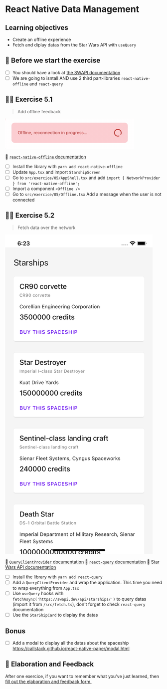 # React Native Data Management

## Learning objectives

- Create an offline experience
- Fetch and diplay datas from the Star Wars API with `useQuery`

## 🥑 Before we start the exercise

- [ ] You should have a look at [the SWAPI documentation](https://swapi.dev/documentation#starships)
- [ ] We are going to isntall AND use 2 third part-libraries `react-native-offline` and `react-query`

## 🤸‍♀️ Exercise 5.1

> Add offline feedback

![Offline Example](./offline-example.gif)

🥑 [`react-native-offline` documentation](https://github.com/rgommezz/react-native-offline)

- [ ] Install the library with `yarn add react-native-offline`
- [ ] Update `App.tsx` and import `StarshipScreen`
- [ ] Go to `src/exercice/05/AppShell.tsx` and add `import { NetworkProvider } from 'react-native-offline';`
- [ ] Import a component `<Offline />`
- [ ] Go to `src/exercice/05/Offline.tsx` Add a message when the user is not connected

## 🤸‍♀️ Exercise 5.2

> Fetch data over the network

![Starships list](./starships.png)

🥑 [`QueryClientProvider` documentation](https://react-query.tanstack.com/reference/QueryClientProvider#_top)
🥑 [`react-query` documentation](https://react-query.tanstack.com/docs/guides/queries)
🥑 [Star Wars API documentation](https://swapi.dev/documentation#starships)

- [ ] Install the library with `yarn add react-query`
- [ ] Add a `QueryClientProvider` and wrap the application. This time you need to wrap everything from `App.tsx`
- [ ] Use `useQuery` hooks with `fetchAsync('https://swapi.dev/api/starships/')` to query datas (import it from `/src/fetch.ts`), don't forget to check `react-query` documentation
- [ ] Use the `StarShipCard` to display the datas

## Bonus

- [ ] Add a modal to display all the datas about the spaceship https://callstack.github.io/react-native-paper/modal.html

## 🏅 Elaboration and Feedback

<div>
<span>After one exercice, if you want to remember what you've just learned, then </span>
<a rel="noopener noreferrer" target="_blank" href="https://airtable.com/shrBuZqOJL5UeLLF1?prefill_Name=React+Native+Data+Management&prefill_Exercice=5">
  fill out the elaboration and feedback form.
</a>
</div>
